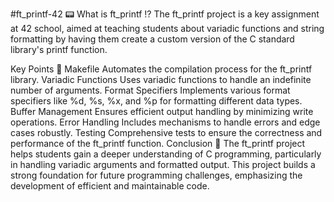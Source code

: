 #ft_printf-42 📟
What is ft_printf ⁉️
The ft_printf project is a key assignment at 42 school, aimed at teaching students about variadic functions and string formatting by having them create a custom version of the C standard library's printf function.

Key Points 🔑
Makefile
Automates the compilation process for the ft_printf library.
Variadic Functions
Uses variadic functions to handle an indefinite number of arguments.
Format Specifiers
Implements various format specifiers like %d, %s, %x, and %p for formatting different data types.
Buffer Management
Ensures efficient output handling by minimizing write operations.
Error Handling
Includes mechanisms to handle errors and edge cases robustly.
Testing
Comprehensive tests to ensure the correctness and performance of the ft_printf function.
Conclusion 🙏
The ft_printf project helps students gain a deeper understanding of C programming, particularly in handling variadic arguments and formatted output. This project builds a strong foundation for future programming challenges, emphasizing the development of efficient and maintainable code.

